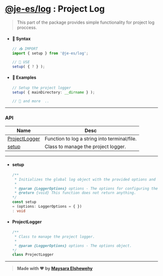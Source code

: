 # [@je-es/log](../../../README.md) : Project Log

> This part of the package provides simple functionality for project log proccess.

- #### 🌟 Syntax


    ```ts
    // 📥 IMPORT
    import { setup } from '@je-es/log';

    // 🌠 USE
    setup( { ? } );
    ```

- #### 🌌 Examples

    ```ts
    // Setup the project logger
    setup( { mainDirectory: __dirname } );
    ```

    ```ts
    // 🌟 and more  ..
    ```

---

### API

  | Name                            | Desc                                         |
  | ------------------------------- | -------------------------------------------- |
  | [ProjectLogger](#projectlogger) | Function to log a string into terminal/file. |
  | [setup](#setup)                 | Class to manage the project logger.          |

---

- #### setup

    ```ts
    /**
     * Initializes the global log object with the provided options and logs a debug message.
     *
     * @param {LoggerOptions} options - The options for configuring the logger. Defaults to an empty object.
     * @return {void} This function does not return anything.
    */
    const setup
    = (options: LoggerOptions = { })
    : void
    ```

- #### ProjectLogger

    ```ts
    /**
     * Class to manage the project logger.
     *
     * @param {LoggerOptions} options - The options object.
    */
    class ProjectLogger
    ```

---

> **Made with ❤ by [Maysara Elshewehy](https://github.com/Maysara-Elshewehy)**
